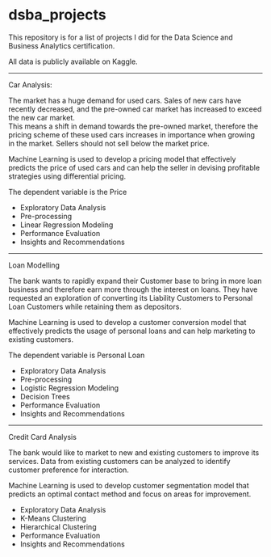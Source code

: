 # dsba_projects
This repository is for a list of projects I did for the Data Science and Business Analytics certification.

All data is publicly available on Kaggle.

***********************************
Car Analysis:

The market has a huge demand for used cars. Sales of new cars have recently decreased, and the pre-owned car market has increased to exceed the new car market.  
This means a shift in demand towards the pre-owned market, therefore the pricing scheme of these used cars increases in importance when growing in the market. 
Sellers should not sell below the market price.

Machine Learning is used to develop a pricing model that effectively predicts the price of used cars and can help the seller in devising profitable strategies using differential pricing.

The dependent variable is the Price

- Exploratory Data Analysis
- Pre-processing
- Linear Regression Modeling
- Performance Evaluation
- Insights and Recommendations

***********************************
Loan Modelling

The bank wants to rapidly expand their Customer base to bring in more loan business and therefore earn more through the interest on loans.
They have requested an exploration of converting its Liability Customers to Personal Loan Customers while retaining them as depositors.

Machine Learning is used to develop a customer conversion model that effectively predicts the usage of personal loans and can help marketing to existing customers.

The dependent variable is Personal Loan

- Exploratory Data Analysis
- Pre-processing
- Logistic Regression Modeling
- Decision Trees
- Performance Evaluation
- Insights and Recommendations

***********************************

Credit Card Analysis

The bank would like to market to new and existing customers to improve its services. Data from existing customers can be analyzed to identify customer preference for interaction.

Machine Learning is used to develop customer segmentation model that predicts an optimal contact method and focus on areas for improvement.

- Exploratory Data Analysis
- K-Means Clustering
- Hierarchical Clustering
- Performance Evaluation
- Insights and Recommendations
